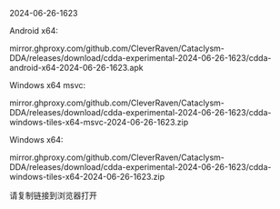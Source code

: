 2024-06-26-1623

Android x64:

mirror.ghproxy.com/github.com/CleverRaven/Cataclysm-DDA/releases/download/cdda-experimental-2024-06-26-1623/cdda-android-x64-2024-06-26-1623.apk

Windows x64 msvc:

mirror.ghproxy.com/github.com/CleverRaven/Cataclysm-DDA/releases/download/cdda-experimental-2024-06-26-1623/cdda-windows-tiles-x64-msvc-2024-06-26-1623.zip

Windows x64:

mirror.ghproxy.com/github.com/CleverRaven/Cataclysm-DDA/releases/download/cdda-experimental-2024-06-26-1623/cdda-windows-tiles-x64-2024-06-26-1623.zip

请复制链接到浏览器打开

